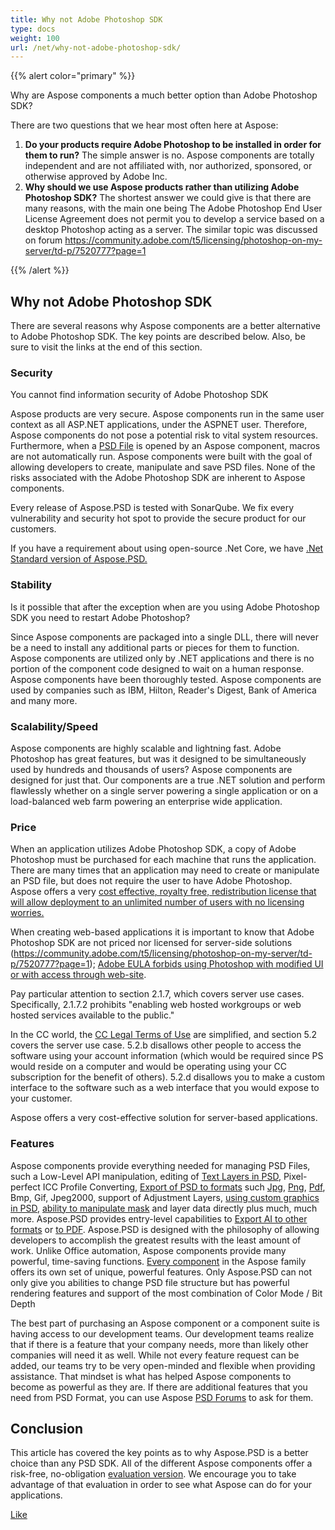 ```yaml
---
title: Why not Adobe Photoshop SDK
type: docs
weight: 100
url: /net/why-not-adobe-photoshop-sdk/
---
```


{{% alert color="primary" %}}

Why are Aspose components a much better option than Adobe Photoshop SDK?

There are two questions that we hear most often here at Aspose:

1. **Do your products require Adobe Photoshop to be installed in order for them to run?** 
   The simple answer is no. Aspose components are totally independent and are not affiliated with, nor authorized, sponsored, or otherwise approved by Adobe Inc.
1. **Why should we use Aspose products rather than utilizing Adobe Photoshop SDK?** 
   The shortest answer we could give is that there are many reasons, with the main one being The Adobe Photoshop End User License Agreement does not permit you to develop a service based on a desktop Photoshop acting as a server. The similar topic was discussed on forum <https://community.adobe.com/t5/licensing/photoshop-on-my-server/td-p/7520777?page=1>

{{% /alert %}}
## **Why not Adobe Photoshop SDK**
There are several reasons why Aspose components are a better alternative to Adobe Photoshop SDK. The key points are described below. Also, be sure to visit the links at the end of this section.
### **Security**
You cannot find information security of Adobe Photoshop SDK

Aspose products are very secure. Aspose components run in the same user context as all ASP.NET applications, under the ASPNET user. Therefore, Aspose components do not pose a potential risk to vital system resources. Furthermore, when a [PSD File](/psd/net/psd-file/) is opened by an Aspose component, macros are not automatically run. Aspose components were built with the goal of allowing developers to create, manipulate and save PSD files. None of the risks associated with the Adobe Photoshop SDK are inherent to Aspose components.

Every release of Aspose.PSD is tested with SonarQube. We fix every vulnerability and security hot spot to provide the secure product for our customers.

If you have a requirement about using open-source .Net Core, we have [.Net Standard version of Aspose.PSD.](/psd/net/installation/)
### **Stability**
Is it possible that after the exception when are you using Adobe Photoshop SDK you need to restart Adobe Photoshop?

Since Aspose components are packaged into a single DLL, there will never be a need to install any additional parts or pieces for them to function. Aspose components are utilized only by .NET applications and there is no portion of the component code designed to wait on a human response. Aspose components have been thoroughly tested. Aspose components are used by companies such as IBM, Hilton, Reader's Digest, Bank of America and many more.
### **Scalability/Speed**
Aspose components are highly scalable and lightning fast. Adobe Photoshop has great features, but was it designed to be simultaneously used by hundreds and thousands of users? Aspose components are designed for just that. Our components are a true .NET solution and perform flawlessly whether on a single server powering a single application or on a load-balanced web farm powering an enterprise wide application.
### **Price**
When an application utilizes Adobe Photoshop SDK, a copy of Adobe Photoshop must be purchased for each machine that runs the application. There are many times that an application may need to create or manipulate an PSD file, but does not require the user to have Adobe Photoshop. Aspose offers a very [cost effective](https://purchase.aspose.com/pricing/psd)[, royalty free, redistribution license that will allow deployment to an unlimited number of users with no licensing worries.](http://www.aspose.com/Purchase)

When creating web-based applications it is important to know that Adobe Photoshop SDK are not priced nor licensed for server-side solutions (<https://community.adobe.com/t5/licensing/photoshop-on-my-server/td-p/7520777?page=1>); [Adobe EULA forbids using Photoshop with modified UI or with access through web-site](https://www.adobe.com/content/dam/acom/en/legal/licenses-terms/pdf/CS6.pdf).

Pay particular attention to section 2.1.7, which covers server use cases. Specifically, 2.1.7.2 prohibits "enabling web hosted workgroups or web hosted services available to the public."

In the CC world, the [CC Legal Terms of Use](http://www.adobe.com/legal/terms.html) are simplified, and section 5.2 covers the server use case. 5.2.b disallows other people to access the software using your account information (which would be required since PS would reside on a computer and would be operating using your CC subscription for the benefit of others). 5.2.d disallows you to make a custom interface to the software such as a web interface that you would expose to your customer.

Aspose offers a very cost-effective solution for server-based applications.
### **Features**
Aspose components provide everything needed for managing PSD Files, such a Low-Level API manipulation, editing of [Text Layers in PSD](/psd/net/working-with-text-layers/), Pixel-perfect ICC Profile Converting, [Export of PSD to formats](/psd/net/converting-psd-image-to-raster-format/) such [Jpg](/psd/net/psd-to-jpg/), [Png](/psd/net/psd-to-png/), [Pdf](/psd/net/psd-to-pdf/), Bmp, Gif, Jpeg2000, support of Adjustment Layers, [using custom graphics in PSD](/psd/net/drawing-images-using-graphics/), [ability to manipulate mask](/psd/net/layer-vector-mask/) and layer data directly plus much, much more. Aspose.PSD provides entry-level capabilities to [Export AI to other formats](/psd/net/converting-ai-image-to-raster-format/) or [to PDF](/psd/net/ai-to-pdf/). Aspose.PSD is designed with the philosophy of allowing developers to accomplish the greatest results with the least amount of work. Unlike Office automation, Aspose components provide many powerful, time-saving functions. [Every component](https://products.aspose.com/total) in the Aspose family offers its own set of unique, powerful features. Only Aspose.PSD can not only give you abilities to change PSD file structure but has powerful rendering features and support of the most combination of Color Mode / Bit Depth

The best part of purchasing an Aspose component or a component suite is having access to our development teams. Our development teams realize that if there is a feature that your company needs, more than likely other companies will need it as well. While not every feature request can be added, our teams try to be very open-minded and flexible when providing assistance. That mindset is what has helped Aspose components to become as powerful as they are. If there are additional features that you need from PSD Format, you can use Aspose [PSD Forums](https://forum.aspose.com/c/psd) to ask for them.
## **Conclusion**


This article has covered the key points as to why Aspose.PSD is a better choice than any PSD SDK. All of the different Aspose components offer a risk-free, no-obligation [evaluation version](https://downloads.aspose.com/psd/net). We encourage you to take advantage of that evaluation in order to see what Aspose can do for your applications.

[Like](https://docs.aspose.com/display/wordsnet/Why+not+Automation) 
